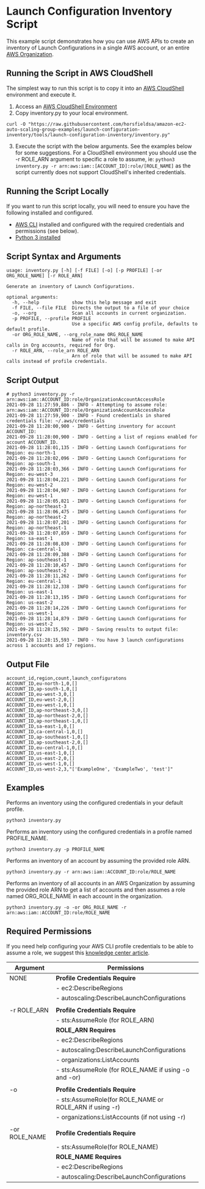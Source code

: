 # Launch Configuration Inventory Script

This example script demonstrates how you can use AWS APIs to create an inventory of Launch Configurations in a single AWS account, or an entire [AWS Organization](https://aws.amazon.com/organizations/). 

## Running the Script in AWS CloudShell

The simplest way to run this script is to copy it into an [AWS CloudShell](https://aws.amazon.com/cloudshell/) environment and execute it. 

1. Access an [AWS CloudShell Environment](https://docs.aws.amazon.com/cloudshell/latest/userguide/working-with-cloudshell.html)
2. Copy inventory.py to your local environment.
```
curl -O "https://raw.githubusercontent.com/horsfieldsa/amazon-ec2-auto-scaling-group-examples/launch-configuration-inventory/tools/launch-configuration-inventory/inventory.py"
```
3. Execute the script with the below arguments. See the examples below for some suggestions. For a CloudShell environment you should use the -r ROLE_ARN argument to specific a role to assume, ie: `python3 inventory.py -r arn:aws:iam::[ACCOUNT_ID]:role/[ROLE_NAME]` as the script currently does not support CloudShell's inherited credentials.

## Running the Script Locally

If you want to run this script locally, you will need to ensure you have the following installed and configured.

* [AWS CLI](https://docs.aws.amazon.com/cli/latest/userguide/cli-chap-install.html) installed and configured with the required credentials and permissions (see below).
* [Python 3 installed](https://www.python.org/downloads/)

## Script Syntax and Arguments

```
usage: inventory.py [-h] [-f FILE] [-o] [-p PROFILE] [-or ORG_ROLE_NAME] [-r ROLE_ARN]

Generate an inventory of Launch Configurations.

optional arguments:
  -h, --help            show this help message and exit
  -f FILE, --file FILE  Directs the output to a file of your choice
  -o, --org             Scan all accounts in current organization.
  -p PROFILE, --profile PROFILE
                        Use a specific AWS config profile, defaults to default profile.
  -or ORG_ROLE_NAME, --org_role_name ORG_ROLE_NAME
                        Name of role that will be assumed to make API calls in Org accounts, required for Org.
  -r ROLE_ARN, --role_arn ROLE_ARN
                        Arn of role that will be assumed to make API calls instead of profile credentials.
```

## Script Output

```
# python3 inventory.py -r arn:aws:iam::ACCOUNT_ID:role/OrganizationAccountAccessRole
2021-09-28 11:27:59,886 - INFO - Attempting to assume role: arn:aws:iam::ACCOUNT_ID:role/OrganizationAccountAccessRole
2021-09-28 11:27:59,900 - INFO - Found credentials in shared credentials file: ~/.aws/credentials
2021-09-28 11:28:00,900 - INFO - Getting inventory for account ACCOUNT_ID:
2021-09-28 11:28:00,900 - INFO - Getting a list of regions enabled for account ACCOUNT_ID.
2021-09-28 11:28:01,135 - INFO - Getting Launch Configurations for Region: eu-north-1
2021-09-28 11:28:02,096 - INFO - Getting Launch Configurations for Region: ap-south-1
2021-09-28 11:28:03,366 - INFO - Getting Launch Configurations for Region: eu-west-3
2021-09-28 11:28:04,221 - INFO - Getting Launch Configurations for Region: eu-west-2
2021-09-28 11:28:04,987 - INFO - Getting Launch Configurations for Region: eu-west-1
2021-09-28 11:28:05,821 - INFO - Getting Launch Configurations for Region: ap-northeast-3
2021-09-28 11:28:06,475 - INFO - Getting Launch Configurations for Region: ap-northeast-2
2021-09-28 11:28:07,201 - INFO - Getting Launch Configurations for Region: ap-northeast-1
2021-09-28 11:28:07,859 - INFO - Getting Launch Configurations for Region: sa-east-1
2021-09-28 11:28:08,830 - INFO - Getting Launch Configurations for Region: ca-central-1
2021-09-28 11:28:09,388 - INFO - Getting Launch Configurations for Region: ap-southeast-1
2021-09-28 11:28:10,457 - INFO - Getting Launch Configurations for Region: ap-southeast-2
2021-09-28 11:28:11,262 - INFO - Getting Launch Configurations for Region: eu-central-1
2021-09-28 11:28:12,338 - INFO - Getting Launch Configurations for Region: us-east-1
2021-09-28 11:28:13,195 - INFO - Getting Launch Configurations for Region: us-east-2
2021-09-28 11:28:14,226 - INFO - Getting Launch Configurations for Region: us-west-1
2021-09-28 11:28:14,879 - INFO - Getting Launch Configurations for Region: us-west-2
2021-09-28 11:28:15,592 - INFO - Saving results to output file: inventory.csv
2021-09-28 11:28:15,593 - INFO - You have 3 launch configurations across 1 accounts and 17 regions.
```

## Output File

```
account_id,region,count,launch_configuratons
ACCOUNT_ID,eu-north-1,0,[]
ACCOUNT_ID,ap-south-1,0,[]
ACCOUNT_ID,eu-west-3,0,[]
ACCOUNT_ID,eu-west-2,0,[]
ACCOUNT_ID,eu-west-1,0,[]
ACCOUNT_ID,ap-northeast-3,0,[]
ACCOUNT_ID,ap-northeast-2,0,[]
ACCOUNT_ID,ap-northeast-1,0,[]
ACCOUNT_ID,sa-east-1,0,[]
ACCOUNT_ID,ca-central-1,0,[]
ACCOUNT_ID,ap-southeast-1,0,[]
ACCOUNT_ID,ap-southeast-2,0,[]
ACCOUNT_ID,eu-central-1,0,[]
ACCOUNT_ID,us-east-1,0,[]
ACCOUNT_ID,us-east-2,0,[]
ACCOUNT_ID,us-west-1,0,[]
ACCOUNT_ID,us-west-2,3,"['ExampleOne', 'ExampleTwo', 'test']"
```

## Examples

Performs an inventory using the configured credentials in your default profile.
```
python3 inventory.py
```

Performs an inventory using the configured credentials in a profile named PROFILE_NAME.
```
python3 inventory.py -p PROFILE_NAME
```

Performs an inventory of an account by assuming the provided role ARN.
```
python3 inventory.py -r arn:aws:iam::ACCOUNT_ID:role/ROLE_NAME
```

Performs an inventory of all accounts in an AWS Organization by assuming the provided role ARN to get a list of accounts and then assumes a role named ORG_ROLE_NAME in each account in the organization.
```
python3 inventory.py -o -or ORG_ROLE_NAME -r arn:aws:iam::ACCOUNT_ID:role/ROLE_NAME
```

## Required Permissions

If you need help configuring your AWS CLI profile credentials to be able to assume a role, we suggest this [knowledge center article](https://aws.amazon.com/premiumsupport/knowledge-center/iam-assume-role-cli/).

| Argument      | Permissions                                             |
|---            |---                                                      | 
| NONE          | **Profile Credentials Require**                         |
|               | - ec2:DescribeRegions                                   |
|               | - autoscaling:DescribeLaunchConfigurations              |
|               |                                                         |
| -r ROLE_ARN   | **Profile Credentials Require**                         |
|               | - sts:AssumeRole (for ROLE_ARN)                         |
|               | **ROLE_ARN Requires**                                   |
|               | - ec2:DescribeRegions                                   |
|               | - autoscaling:DescribeLaunchConfigurations              |
|               | - organizations:ListAccounts                            |
|               | - sts:AssumeRole (for ROLE_NAME if using -o and -or)    |
|               |                                                         |
| -o            | **Profile Credentials Require**                         |
|               | - sts:AssumeRole(for ROLE_NAME or ROLE_ARN if using -r) |
|               | - organizations:ListAccounts (if not using -r)          |
|               |                                                         |
| -or ROLE_NAME | **Profile Credentials Require**                         |
|               | - sts:AssumeRole(for ROLE_NAME)                         |
|               | **ROLE_NAME Requires**                                  |
|               | - ec2:DescribeRegions                                   |
|               | - autoscaling:DescribeLaunchConfigurations              |
